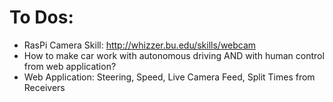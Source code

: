# To Dos:

- RasPi Camera Skill: http://whizzer.bu.edu/skills/webcam
- How to make car work with autonomous driving AND with human control from web application?
- Web Application: Steering, Speed, Live Camera Feed, Split Times from Receivers

